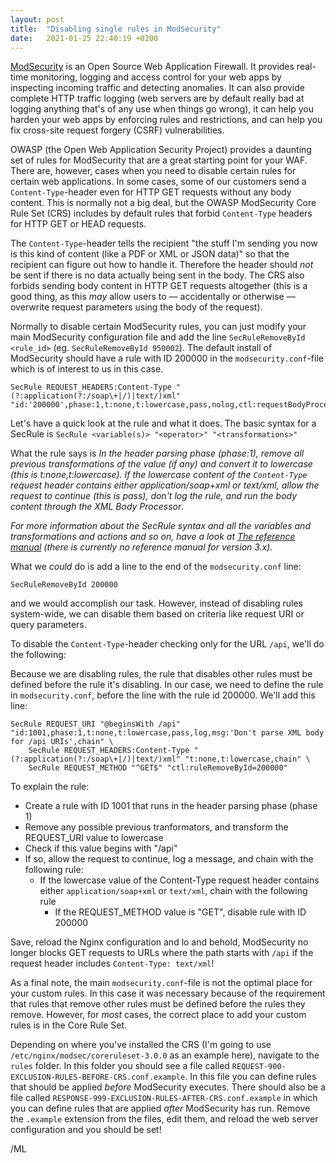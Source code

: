 ```yaml
---
layout: post
title:  "Disabling single rules in ModSecurity"
date:   2021-01-25 22:40:19 +0200
---
```


[ModSecurity](https://modsecurity.org) is an Open Source Web Application Firewall.
It provides real-time monitoring, logging and access control for your web apps by 
inspecting incoming traffic and detecting anomalies. It can also provide complete 
HTTP traffic logging (web servers are by default really bad at logging anything 
that's of any use when things go wrong), it can help you harden your web apps by
enforcing rules and restrictions, and can help you fix cross-site request forgery
(CSRF) vulnerabilities.

OWASP (the Open Web Application Security Project) provides a daunting set of rules for
ModSecurity that are a great starting point for your WAF. There are, however, cases
when you need to disable certain rules for certain web applications. In some cases,
some of our customers send a `Content-Type`-header even for HTTP GET requests
without any body content. This is normally not a big deal, but the OWASP ModSecurity
Core Rule Set (CRS) includes by default rules that forbid `Content-Type` headers
for HTTP GET or HEAD requests.

The `Content-Type`-header tells the recipient "the stuff I'm sending you now
is this kind of content (like a PDF or XML or JSON data)" so that the recipient can
figure out how to handle it. Therefore the header should *not* be sent if there is
no data actually being sent in the body. The CRS also forbids sending body content
in HTTP GET requests altogether (this is a good thing, as this *may* allow users to
— accidentally or otherwise — overwrite request parameters using the body of the request).

Normally to disable certain ModSecurity rules, you can just modify your main
ModSecurity configuration file and add the line `SecRuleRemoveById <rule_id>`
(eg. `SecRuleRemoveById 950002`). The default install of ModSecurity should have
a rule with ID 200000 in the `modsecurity.conf`-file which is of interest to us in this case.

    SecRule REQUEST_HEADERS:Content-Type "(?:application(?:/soap\+|/)|text/)xml" "id:'200000',phase:1,t:none,t:lowercase,pass,nolog,ctl:requestBodyProcessor=XML"

Let's have a quick look at the rule and what it does. The basic syntax for a SecRule is `SecRule <variable(s)> "<operator>" "<transformations>"`

What the rule says is _In the header parsing phase (phase:1), remove all previous
transformations of the value (if any) and convert it to lowercase (this is t:none,t:lowercase).
If the lowercase content of the `Content-Type` request header contains either application/soap+xml
or text/xml, allow the request to continue (this is pass), don't log the rule, and run the body
content through the XML Body Processor_.

_For more information about the SecRule syntax and all the variables and transformations and actions and so on, have a look at [The reference manual](https://github.com/SpiderLabs/ModSecurity/wiki/Reference-Manual-%28v2.x%29) (there is currently no reference manual for version 3.x)._

What we *could* do is add a line to the end of the `modsecurity.conf` line:

    SecRuleRemoveById 200000

and we would accomplish our task.  However, instead of disabling rules system-wide, we can
disable them based on criteria like request URI or query parameters.

To disable the `Content-Type`-header checking only for the URL `/api`, we'll do the
following:

Because we are disabling rules, the rule that disables other rules must be defined
before the rule it's disabling. In our case, we need to define the rule in `modsecurity.conf`,
before the line with the rule id 200000. We'll add this line:

    SecRule REQUEST_URI "@beginsWith /api" "id:1001,phase:1,t:none,t:lowercase,pass,log,msg:'Don't parse XML body for /api URIs',chain" \
        SecRule REQUEST_HEADERS:Content-Type "(?:application(?:/soap\+|/)|text/)xml" "t:none,t:lowercase,chain" \
        SecRule REQUEST_METHOD "^GET$" "ctl:ruleRemoveById=200000"

To explain the rule:

- Create a rule with ID 1001 that runs in the header parsing phase (phase 1)
- Remove any possible previous tranformators, and transform the REQUEST_URI value to lowercase
- Check if this value begins with "/api"
- If so, allow the request to continue, log a message, and chain with the following rule:
    - If the lowercase value of the Content-Type request header contains either `application/soap+xml` or `text/xml`, chain with the following rule
        - If the REQUEST_METHOD value is "GET", disable rule with ID 200000

Save, reload the Nginx configuration and lo and behold, ModSecurity no longer blocks
GET requests to URLs where the path starts with `/api` if the request header includes `Content-Type: text/xml`!

As a final note, the main `modsecurity.conf`-file is not the optimal place for your custom rules.
In this case it was necessary because of the requirement that rules that remove other rules must
be defined before the rules they remove. However, for _most_ cases, the correct place to add your
custom rules is in the Core Rule Set.

Depending on where you've installed the CRS (I'm going to use
`/etc/nginx/modsec/coreruleset-3.0.0` as an example here), navigate to the `rules`
folder. In this folder you should see a file called
`REQUEST-900-EXCLUSION-RULES-BEFORE-CRS.conf.example`. In this file you can define
rules that should be applied *before* ModSecurity executes. There should also be a file
called `RESPONSE-999-EXCLUSION-RULES-AFTER-CRS.conf.example` in which you can define
rules that are applied *after* ModSecurity has run. Remove the `.example` extension
from the files, edit them, and reload the web server configuration and you should be set!

/ML
